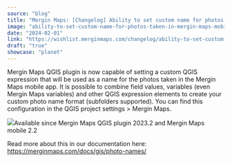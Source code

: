 ```yaml
---
source: "blog"
title: "Mergin Maps: [Changelog] Ability to set custom name for photos taken in Mergin Maps mobile"
image: "ability-to-set-custom-name-for-photos-taken-in-mergin-maps-mobile?utm_source=qgis."
date: "2024-02-01"
link: "https://wishlist.merginmaps.com/changelog/ability-to-set-custom-name-for-photos-taken-in-mergin-maps-mobile?utm_source=qgis"
draft: "true"
showcase: "planet"
---
```


<p>Mergin Maps QGIS plugin is now capable of setting a custom QGIS expression that will be used as a name for the photos taken in the Mergin Maps mobile app. It is possible to combine field values, variables (even Mergin Maps variables) and other QGIS expression elements to create your custom photo name format (subfolders supported). You can find this configuration in the QGIS project settings &gt; Mergin Maps. </p><p><img src="https://vault.featureos.app/uploads/attachment/upload/thumb-e929e0edd0a384d8c25f39ba59d90a92.png" />Available since Mergin Maps QGIS plugin 2023.2 and Mergin Maps mobile 2.2</p><p></p><p>Read more about this in our documentation here: <a href="https://merginmaps.com/docs/gis/photo-names/" rel="noopener noreferrer nofollow" target="_blank">https://merginmaps.com/docs/gis/photo-names/</a></p>

